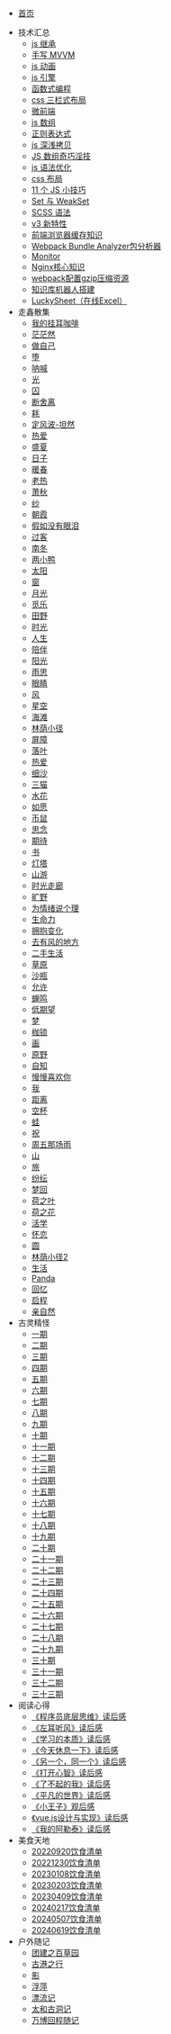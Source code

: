 <!--
 * @Author: caixin
 * @Date: 2021-06-10 10:06:40
 * @LastEditTime: 2024-06-11 16:05:11
 * @LastEditors: 蔡鑫 1058360098@qq.com
 * @Description: 修改目录
 * @FilePath: \docsify\docs\_sidebar.md
-->
- [首页](./README.md)
<!-- - 生活点滴
  - [习惯建议](articles/life/l1.md)
  - [学习的理解](articles/life/l2.md)
  - [dobby 记](articles/life/l3.md)
  - [鼠鼠记](articles/life/l4.md)
  - [荷兰猪记](articles/life/l5.md)
  - [聊聊技术人员如何学习成长](articles/life/l6.md)
  - [2020 个人总结](articles/life/l8.md)
  - [2021 年，我的几点小建议](articles/life/l7.md)
  - [停止内耗，做有用的事](articles/life/l9.md)
  - [新年找回自信的自己](articles/life/l10.md)
  - [为什么你的新年目标通常都很难完成](articles/life/l11.md)
  - [如何保养好大脑](articles/life/l12.md)
  - [程序员成长路线](articles/life/l13.md)
  - [用最简单的方法养成读书的好习惯](articles/life/l14.md)
  - [前端专家离你只有一步之遥](articles/life/l15.md) -->
- 技术汇总
  <!-- - [web 安全](articles/technical/t1.md) -->
  - [js 继承](articles/technical/t2.md)
  - [手写 MVVM](articles/technical/t3.md)
  - [js 动画](articles/technical/t4.md)
  - [js 引擎](articles/technical/t5.md)
  - [函数式编程](articles/technical/t6.md)
  - [css 三栏式布局](articles/technical/t7.md)
  - [微前端](articles/technical/t8.md)
  - [js 数组](articles/technical/t9.md)
  - [正则表达式](articles/technical/t10.md)
  - [js 深浅拷贝](articles/technical/t11.md)
  - [JS 数组奇巧淫技](articles/technical/t12.md)
  - [js 语法优化](articles/technical/t13.md)
  - [css 布局](articles/technical/t14.md)
  - [11 个 JS 小技巧](articles/technical/t15.md)
  - [Set 与 WeakSet](articles/technical/t16.md)
  - [SCSS 语法](articles/technical/t17.md)
  <!-- - [前端开发，2021 这几个变化趋势](articles/technical/t18.md) -->
  - [v3 新特性](articles/technical/t19.md)
  <!-- - [webfunny 监控系统的测试实践](articles/technical/t20.md) -->
  - [前端浏览器缓存知识](articles/technical/t21.md)
  - [Webpack Bundle Analyzer包分析器](articles/technical/t22.md)
  - [Monitor](articles/technical/t23.md)
  - [Nginx核心知识](articles/technical/t24.md)
  - [webpack配置gzip压缩资源](articles/technical/t25.md)
  - [知识库机器人搭建](articles/technical/t26.md)
  - [LuckySheet（在线Excel）](articles/technical/t27.md)
- 走鑫散集
  - [我的挂耳咖啡](articles/poems/p1.md)
  - [茫茫然](articles/poems/p2.md)
  - [做自己](articles/poems/p3.md)
  - [堕](articles/poems/p4.md)
  - [呐喊](articles/poems/p5.md)
  - [光](articles/poems/p6.md)
  - [囚](articles/poems/p7.md)
  - [断舍离](articles/poems/p8.md)
  - [耗](articles/poems/p9.md)
  - [定风波-坦然](articles/poems/p10.md)
  - [热爱](articles/poems/p11.md)
  - [盛夏](articles/poems/p12.md)
  - [日子](articles/poems/p13.md)
  - [暖春](articles/poems/p14.md)
  - [老热](articles/poems/p15.md)
  - [萧秋](articles/poems/p16.md)
  - [纱](articles/poems/p17.md)
  - [朝霞](articles/poems/p18.md)
  - [假如没有眼泪](articles/poems/p19.md)
  - [过客](articles/poems/p20.md)
  - [南冬](articles/poems/p21.md)
  - [两小鸭](articles/poems/p22.md)
  - [太阳](articles/poems/p23.md)
  - [窗](articles/poems/p24.md)
  - [月光](articles/poems/p25.md)
  - [觅乐](articles/poems/p26.md)
  - [田野](articles/poems/p27.md)
  - [时光](articles/poems/p28.md)
  - [人生](articles/poems/p29.md)
  - [陪伴](articles/poems/p30.md)
  - [阳光](articles/poems/p31.md)
  - [雨思](articles/poems/p32.md)
  - [眼睛](articles/poems/p33.md)
  - [风](articles/poems/p34.md)
  - [星空](articles/poems/p35.md)
  - [海滩](articles/poems/p36.md)
  - [林荫小径](articles/poems/p37.md)
  - [屏障](articles/poems/p38.md)
  - [落叶](articles/poems/p39.md)
  - [热爱](articles/poems/p40.md)
  - [细沙](articles/poems/p41.md)
  - [三猫](articles/poems/p42.md)
  - [水花](articles/poems/p43.md)
  - [如愿](articles/poems/p44.md)
  - [币鼠](articles/poems/p45.md)
  - [思念](articles/poems/p46.md)
  - [期待](articles/poems/p47.md)
  - [书](articles/poems/p48.md)
  - [灯塔](articles/poems/p49.md)
  - [山游](articles/poems/p50.md)
  - [时光走廊](articles/poems/p51.md)
  - [旷野](articles/poems/p52.md)
  - [为情绪说个理](articles/poems/p53.md)
  - [生命力](articles/poems/p54.md)
  - [拥抱变化](articles/poems/p55.md)
  - [去有风的地方](articles/poems/p56.md)
  - [二手生活](articles/poems/p57.md)
  - [草原](articles/poems/p58.md)
  - [沙瓶](articles/poems/p59.md)
  - [允许](articles/poems/p60.md)
  - [蝉鸣](articles/poems/p61.md)
  - [低期望](articles/poems/p62.md)
  - [梦](articles/poems/p63.md)
  - [枷锁](articles/poems/p64.md)
  - [画](articles/poems/p65.md)
  - [原野](articles/poems/p66.md)
  - [自知](articles/poems/p67.md)
  - [慢慢喜欢你](articles/poems/p68.md)
  - [我](articles/poems/p69.md)
  - [距离](articles/poems/p70.md)
  - [空杯](articles/poems/p71.md)
  - [蛙](articles/poems/p72.md)
  - [祝](articles/poems/p73.md)
  - [周五那场雨](articles/poems/p74.md)
  - [山](articles/poems/p75.md)
  - [旅](articles/poems/p76.md)
  - [纷纭](articles/poems/p77.md)
  - [梦回](articles/poems/p78.md)
  - [荷之叶](articles/poems/p79.md)
  - [荷之花](articles/poems/p80.md)
  - [活学](articles/poems/p81.md)
  - [怀恋](articles/poems/p82.md)
  - [圆](articles/poems/p83.md)
  - [林荫小径2](articles/poems/p84.md)
  - [生活](articles/poems/p85.md)
  - [Panda](articles/poems/p86.md)
  - [回忆](articles/poems/p87.md)
  - [启程](articles/poems/p88.md)
  - [亲自然](articles/poems/p89.md)
- 古灵精怪
  - [一期](articles/fun/f1.md)
  - [二期](articles/fun/f2.md)
  - [三期](articles/fun/f3.md)
  - [四期](articles/fun/f4.md)
  - [五期](articles/fun/f5.md)
  - [六期](articles/fun/f6.md)
  - [七期](articles/fun/f7.md)
  - [八期](articles/fun/f8.md)
  - [九期](articles/fun/f9.md)
  - [十期](articles/fun/f10.md)
  - [十一期](articles/fun/f11.md)
  - [十二期](articles/fun/f12.md)
  - [十三期](articles/fun/f13.md)
  - [十四期](articles/fun/f14.md)
  - [十五期](articles/fun/f15.md)
  - [十六期](articles/fun/f16.md)
  - [十七期](articles/fun/f17.md)
  - [十八期](articles/fun/f18.md)
  - [十九期](articles/fun/f19.md)
  - [二十期](articles/fun/f20.md)
  - [二十一期](articles/fun/f21.md)
  - [二十二期](articles/fun/f22.md)
  - [二十三期](articles/fun/f23.md)
  - [二十四期](articles/fun/f24.md)
  - [二十五期](articles/fun/f25.md)
  - [二十六期](articles/fun/f26.md)
  - [二十七期](articles/fun/f27.md)
  - [二十八期](articles/fun/f28.md)
  - [二十九期](articles/fun/f29.md)
  - [三十期](articles/fun/f30.md)
  - [三十一期](articles/fun/f31.md)
  - [三十二期](articles/fun/f32.md)
  - [三十三期](articles/fun/f33.md)
- 阅读心得
  - [《程序员底层思维》读后感](articles/read/r1.md)
  - [《左耳听风》读后感](articles/read/r2.md)
  - [《学习的本质》读后感](articles/read/r3.md)
  - [《今天休息一下》读后感](articles/read/r4.md)
  - [《另一个，同一个》读后感](articles/read/r5.md)
  - [《打开心智》读后感](articles/read/r6.md)
  - [《了不起的我》读后感](articles/read/r7.md)
  - [《平凡的世界》读后感](articles/read/r8.md)
  - [《小王子》观后感](articles/read/r9.md)
  - [《vue.js设计与实现》读后感](articles/read/r10.md)
  - [《我的阿勒泰》读后感](articles/read/r11.md)
- 美食天地
  - [20220920饮食清单](articles/delicacy/d1.md)
  - [20221230饮食清单](articles/delicacy/d2.md)
  - [20230108饮食清单](articles/delicacy/d3.md)
  - [20230203饮食清单](articles/delicacy/d4.md)
  - [20230409饮食清单](articles/delicacy/d5.md)
  - [20240217饮食清单](articles/delicacy/d6.md)
  - [20240507饮食清单](articles/delicacy/d7.md)
  - [20240619饮食清单](articles/delicacy/d8.md)
- 户外随记
  - [团建之百草园](articles/journey/j1.md)
  - [古港之行](articles/journey/j2.md)
  - [影](articles/journey/j3.md)
  - [浮萍](articles/journey/j4.md)
  - [漂流记](articles/journey/j5.md)
  - [太和古洞记](articles/journey/j6.md)
  - [万博回程随记](articles/journey/j7.md)
